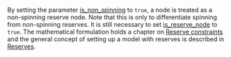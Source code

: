 By setting the parameter [is\_non\_spinning](@ref) to `true`, a node is treated as a non-spinning reserve node. Note that this is only to differentiate spinning from non-spinning reserves. It is still necessary to set [is\_reserve\_node](@ref) to `true`.
The mathematical formulation holds a chapter on [Reserve constraints](@ref) and the general concept of setting up a model with reserves is described in [Reserves](@ref).
